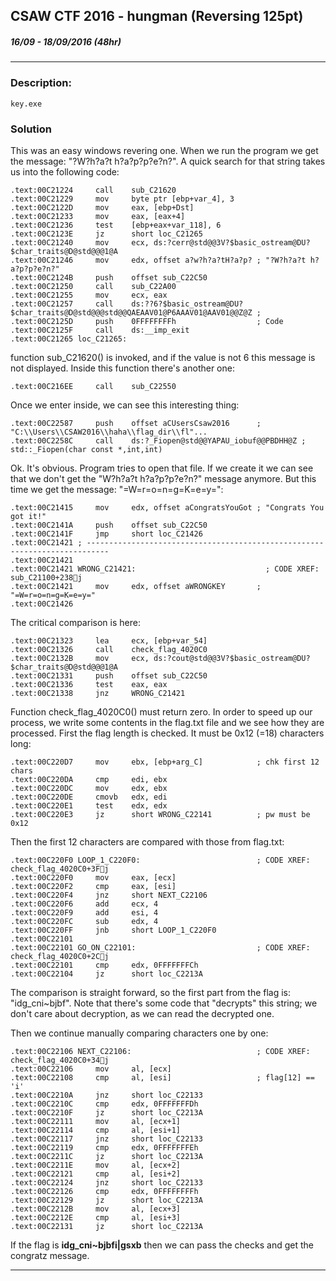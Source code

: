 ## CSAW CTF 2016 - hungman (Reversing 125pt)
##### 16/09 - 18/09/2016 (48hr)
___

### Description: 
	key.exe
	
### Solution

This was an easy windows revering one. When we run the program we get the message: 
"?W?h?a?t h?a?p?p?e?n?". A quick search for that string takes us into the following code:
```assembly
.text:00C21224     call    sub_C21620
.text:00C21229     mov     byte ptr [ebp+var_4], 3
.text:00C2122D     mov     eax, [ebp+Dst]
.text:00C21233     mov     eax, [eax+4]
.text:00C21236     test    [ebp+eax+var_118], 6
.text:00C2123E     jz      short loc_C21265
.text:00C21240     mov     ecx, ds:?cerr@std@@3V?$basic_ostream@DU?$char_traits@D@std@@@1@A 
.text:00C21246     mov     edx, offset a?w?h?a?tH?a?p? ; "?W?h?a?t h?a?p?p?e?n?"
.text:00C2124B     push    offset sub_C22C50
.text:00C21250     call    sub_C22A00
.text:00C21255     mov     ecx, eax
.text:00C21257     call    ds:??6?$basic_ostream@DU?$char_traits@D@std@@@std@@QAEAAV01@P6AAAV01@AAV01@@Z@Z ; 
.text:00C2125D     push    0FFFFFFFFh                  ; Code
.text:00C2125F     call    ds:__imp_exit
.text:00C21265 loc_C21265:
```

function sub_C21620() is invoked, and if the value is not 6 this message is not displayed.
Inside this function there's another one:
```assembly
.text:00C216EE     call    sub_C22550
```

Once we enter inside, we can see this interesting thing:
```assembly
.text:00C22587     push    offset aCUsersCsaw2016      ; "C:\\Users\\CSAW2016\\haha\\flag_dir\\fl"...
.text:00C2258C     call    ds:?_Fiopen@std@@YAPAU_iobuf@@PBDHH@Z ; std::_Fiopen(char const *,int,int)
```

Ok. It's obvious. Program tries to open that file. If we create it we can see that we don't get the
"W?h?a?t h?a?p?p?e?n?" message anymore. But this time we get the message: "=W=r=o=n=g=K=e=y=":
```assembly
.text:00C21415     mov     edx, offset aCongratsYouGot ; "Congrats You got it!"
.text:00C2141A     push    offset sub_C22C50
.text:00C2141F     jmp     short loc_C21426
.text:00C21421 ; ---------------------------------------------------------------------------
.text:00C21421
.text:00C21421 WRONG_C21421:                             ; CODE XREF: sub_C21100+238j
.text:00C21421     mov     edx, offset aWRONGKEY       ; "=W=r=o=n=g=K=e=y="
.text:00C21426
```

The critical comparison is here:
```assembly
.text:00C21323     lea     ecx, [ebp+var_54]
.text:00C21326     call    check_flag_4020C0
.text:00C2132B     mov     ecx, ds:?cout@std@@3V?$basic_ostream@DU?$char_traits@D@std@@@1@A
.text:00C21331     push    offset sub_C22C50
.text:00C21336     test    eax, eax
.text:00C21338     jnz     WRONG_C21421
```

Function check_flag_4020C0() must return zero. In order to speed up our process, we 
write some contents in the flag.txt file and we see how they are processed. 
First the flag length is checked. It must be 0x12 (=18) characters long:
```assembly
.text:00C220D7     mov     ebx, [ebp+arg_C]            ; chk first 12 chars
.text:00C220DA     cmp     edi, ebx
.text:00C220DC     mov     edx, ebx
.text:00C220DE     cmovb   edx, edi
.text:00C220E1     test    edx, edx
.text:00C220E3     jz      short WRONG_C22141          ; pw must be 0x12
```

Then the first 12 characters are compared with those from flag.txt:
```assembly
.text:00C220F0 LOOP_1_C220F0:                          ; CODE XREF: check_flag_4020C0+3Fj
.text:00C220F0     mov     eax, [ecx]
.text:00C220F2     cmp     eax, [esi]
.text:00C220F4     jnz     short NEXT_C22106
.text:00C220F6     add     ecx, 4
.text:00C220F9     add     esi, 4
.text:00C220FC     sub     edx, 4
.text:00C220FF     jnb     short LOOP_1_C220F0
.text:00C22101
.text:00C22101 GO_ON_C22101:                           ; CODE XREF: check_flag_4020C0+2Cj
.text:00C22101     cmp     edx, 0FFFFFFFCh
.text:00C22104     jz      short loc_C2213A
```

The comparison is straight forward, so the first part from the flag is: "idg_cni~bjbf". 
Note that there's some code that "decrypts" this string; we don't care about decryption, 
as we can read the decrypted one.

Then we continue manually comparing characters one by one:
```assembly
.text:00C22106 NEXT_C22106:                            ; CODE XREF: check_flag_4020C0+34j
.text:00C22106     mov     al, [ecx]
.text:00C22108     cmp     al, [esi]                   ; flag[12] == 'i'
.text:00C2210A     jnz     short loc_C22133
.text:00C2210C     cmp     edx, 0FFFFFFFDh
.text:00C2210F     jz      short loc_C2213A
.text:00C22111     mov     al, [ecx+1]
.text:00C22114     cmp     al, [esi+1]
.text:00C22117     jnz     short loc_C22133
.text:00C22119     cmp     edx, 0FFFFFFFEh
.text:00C2211C     jz      short loc_C2213A
.text:00C2211E     mov     al, [ecx+2]
.text:00C22121     cmp     al, [esi+2]
.text:00C22124     jnz     short loc_C22133
.text:00C22126     cmp     edx, 0FFFFFFFFh
.text:00C22129     jz      short loc_C2213A
.text:00C2212B     mov     al, [ecx+3]
.text:00C2212E     cmp     al, [esi+3]
.text:00C22131     jz      short loc_C2213A
```

If the flag is **idg_cni~bjbfi|gsxb** then we can pass the checks and get the congratz message.
___